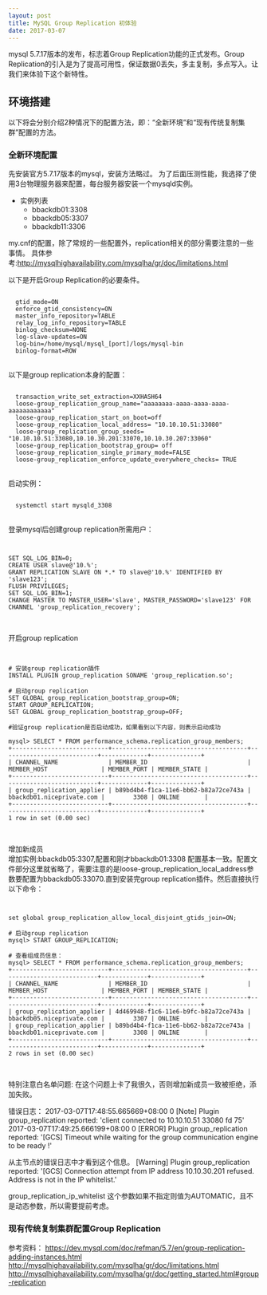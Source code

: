 ```yaml
---
layout: post
title: MySQL Group Replication 初体验
date: 2017-03-07
---
```

  mysql 5.7.17版本的发布，标志着Group Replication功能的正式发布。Group Replication的引入是为了提高可用性，保证数据0丢失，多主复制，多点写入。让我们来体验下这个新特性。

## 环境搭建
以下将会分别介绍2种情况下的配置方法，即：“全新环境”和“现有传统复制集群”配置的方法。

### 全新环境配置
先安装官方5.7.17版本的mysql，安装方法略过。
为了后面压测性能，我选择了使用3台物理服务器来配置，每台服务器安装一个mysqld实例。  
- 实例列表
    + bbackdb01:3308
    + bbackdb05:3307
    + bbackdb11:3306

my.cnf的配置，除了常规的一些配置外，replication相关的部分需要注意的一些事情。
具体参考:http://mysqlhighavailability.com/mysqlha/gr/doc/limitations.html

以下是开启Group Replication的必要条件。
<pre>
<code>
  gtid_mode=ON  
  enforce_gtid_consistency=ON
  master_info_repository=TABLE
  relay_log_info_repository=TABLE
  binlog_checksum=NONE
  log-slave-updates=ON
  log-bin=/home/mysql/mysql_[port]/logs/mysql-bin
  binlog-format=ROW
</code>
</pre>

以下是group replication本身的配置：
<pre>
<code>
  transaction_write_set_extraction=XXHASH64
  loose-group_replication_group_name="aaaaaaaa-aaaa-aaaa-aaaa-aaaaaaaaaaaa"
  loose-group_replication_start_on_boot=off
  loose-group_replication_local_address= "10.10.10.51:33080"
  loose-group_replication_group_seeds= "10.10.10.51:33080,10.10.30.201:33070,10.10.30.207:33060"
  loose-group_replication_bootstrap_group= off
  loose-group_replication_single_primary_mode=FALSE
  loose-group_replication_enforce_update_everywhere_checks= TRUE
</code>
</pre>

启动实例：
<pre>
<code>
  systemctl start mysqld_3308
</code>
</pre>

登录mysql后创建group replication所需用户：
<pre>
<code>

SET SQL_LOG_BIN=0;
CREATE USER slave@'10.%';
GRANT REPLICATION SLAVE ON *.* TO slave@'10.%' IDENTIFIED BY 'slave123';
FLUSH PRIVILEGES;
SET SQL_LOG_BIN=1;
CHANGE MASTER TO MASTER_USER='slave', MASTER_PASSWORD='slave123' FOR CHANNEL 'group_replication_recovery';

</code>
</pre>

开启group replication
<pre>
<code>

# 安装group replication插件
INSTALL PLUGIN group_replication SONAME 'group_replication.so';

# 启动group replication
SET GLOBAL group_replication_bootstrap_group=ON;
START GROUP_REPLICATION;
SET GLOBAL group_replication_bootstrap_group=OFF;

#验证group replication是否启动成功，如果看到以下内容，则表示启动成功

mysql> SELECT * FROM performance_schema.replication_group_members;
+---------------------------+--------------------------------------+---------------------------+-------------+--------------+
| CHANNEL_NAME              | MEMBER_ID                            | MEMBER_HOST               | MEMBER_PORT | MEMBER_STATE |
+---------------------------+--------------------------------------+---------------------------+-------------+--------------+
| group_replication_applier | b89bd4b4-f1ca-11e6-bb62-b82a72ce743a | bbackdb01.niceprivate.com |        3308 | ONLINE       |
+---------------------------+--------------------------------------+---------------------------+-------------+--------------+
1 row in set (0.00 sec)

</code>
</pre>

增加新成员</br>
增加实例:bbackdb05:3307,配置和刚才bbackdb01:3308 配置基本一致。配置文件部分这里就省略了，需要注意的是loose-group_replication_local_address参数要配置为bbackdb05:33070.直到安装完group replication插件。然后直接执行以下命令：
<pre>
<code>

set global group_replication_allow_local_disjoint_gtids_join=ON;

# 启动group replication
mysql> START GROUP_REPLICATION;

# 查看组成员信息：
mysql> SELECT * FROM performance_schema.replication_group_members;
+---------------------------+--------------------------------------+---------------------------+-------------+--------------+
| CHANNEL_NAME              | MEMBER_ID                            | MEMBER_HOST               | MEMBER_PORT | MEMBER_STATE |
+---------------------------+--------------------------------------+---------------------------+-------------+--------------+
| group_replication_applier | 4d469948-f1c6-11e6-b9fc-b82a72ce743a | bbackdb05.niceprivate.com |        3307 | ONLINE       |
| group_replication_applier | b89bd4b4-f1ca-11e6-bb62-b82a72ce743a | bbackdb01.niceprivate.com |        3308 | ONLINE       |
+---------------------------+--------------------------------------+---------------------------+-------------+--------------+
2 rows in set (0.00 sec)

</code>
</pre>


特别注意白名单问题:
在这个问题上卡了我很久，否则增加新成员一致被拒绝，添加失败。

错误日志：
2017-03-07T17:48:55.665669+08:00 0 [Note] Plugin group_replication reported: 'client connected to 10.10.10.51 33080 fd 75'
2017-03-07T17:49:25.666199+08:00 0 [ERROR] Plugin group_replication reported: '[GCS] Timeout while waiting for the group communication engine to be ready
!'


从主节点的错误日志中才看到这个信息。
[Warning] Plugin group_replication reported: '[GCS] Connection attempt from IP address 10.10.30.201 refused. Address is not in the IP whitelist.'

group_replication_ip_whitelist 这个参数如果不指定则值为AUTOMATIC，且不是动态参数，所以需要提前考虑。



### 现有传统复制集群配置Group Replication




参考资料：
https://dev.mysql.com/doc/refman/5.7/en/group-replication-adding-instances.html
http://mysqlhighavailability.com/mysqlha/gr/doc/limitations.html
http://mysqlhighavailability.com/mysqlha/gr/doc/getting_started.html#group-replication
